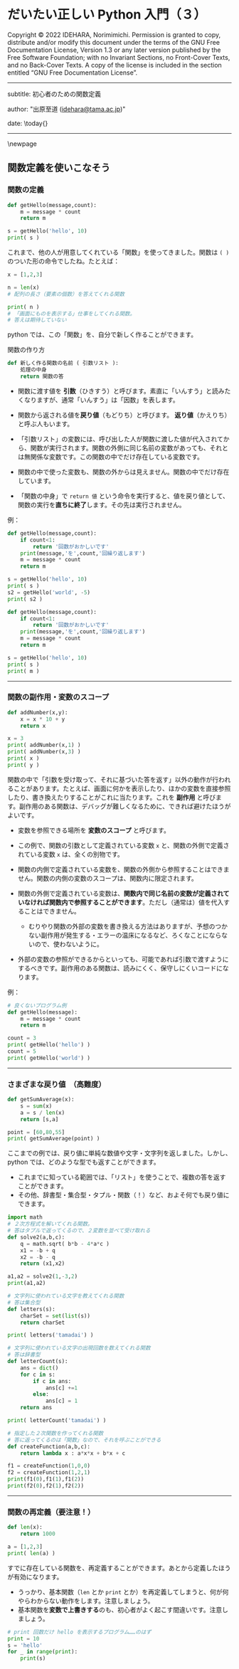 # だいたい正しい Python 入門（３）

Copyright © 2022 IDEHARA, Norimimichi. Permission is granted to copy, distribute and/or modify this document under the terms of the GNU Free Documentation License, Version 1.3 or any later version published by the Free Software Foundation; with no Invariant Sections, no Front-Cover Texts, and no Back-Cover Texts. A copy of the license is included in the section entitled “GNU Free Documentation License”.

---
subtitle: 初心者のための関数定義

author: "出原至道 (idehara@tama.ac.jp)"

date: \today{}

---

\newpage

## 関数定義を使いこなそう

### 関数の定義

```Python
def getHello(message,count):
    m = message * count
    return m

s = getHello('hello', 10)
print( s )
```

これまで、他の人が用意してくれている「関数」を使ってきました。関数は `( )` のついた形の命令でしたね。たとえば：

```Python
x = [1,2,3]

n = len(x)
# 配列の長さ（要素の個数）を答えてくれる関数

print( n )  
# 「画面にものを表示する」仕事をしてくれる関数。
# 答えは期待していない
```

python では、この「関数」を、自分で新しく作ることができます。

関数の作り方
```Python
def 新しく作る関数の名前 ( 引数リスト ):
    処理の中身
    return 関数の答
```
- 関数に渡す値を **引数**（ひきすう）と呼びます。素直に「いんすう」と読みたくなりますが、通常「いんすう」は「因数」を表します。

- 関数から返される値を**戻り値**（もどりち）と呼びます。 **返り値**（かえりち）と呼ぶ人もいます。

- 「引数リスト」の変数には、呼び出した人が関数に渡した値が代入されてから、関数が実行されます。関数の外側に同じ名前の変数があっても、それとは無関係な変数です。この関数の中でだけ存在している変数です。

- 関数の中で使った変数も、関数の外からは見えません。関数の中でだけ存在しています。

- 「関数の中身」で `return 値` という命令を実行すると、値を戻り値として、関数の実行を**直ちに終了**します。その先は実行されません。



例：
```Python
def getHello(message,count):
    if count<1:
        return '回数がおかしいです'
    print(message,'を',count,'回繰り返します')
    m = message * count
    return m

s = getHello('hello', 10)
print( s )
s2 = getHello('world', -5)
print( s2 )
```

```Python
def getHello(message,count):
    if count<1:
        return '回数がおかしいです'
    print(message,'を',count,'回繰り返します')
    m = message * count
    return m

s = getHello('hello', 10)
print( s )
print( m )
```

---
### 関数の副作用・変数のスコープ

```python
def addNumber(x,y):
    x = x * 10 + y
    return x

x = 3
print( addNumber(x,1) )
print( addNumber(x,3) )
print( x )
print( y )
```


関数の中で「引数を受け取って、それに基づいた答を返す」以外の動作が行われることがあります。たとえば、画面に何かを表示したり、ほかの変数を直接参照したり、書き換えたりすることがこれに当たります。これを **副作用** と呼びます。副作用のある関数は、デバッグが難しくなるために、できれば避けたほうがよいです。

- 変数を参照できる場所を **変数のスコープ** と呼びます。

- この例で、関数の引数として定義されている変数 `x` と、関数の外側で定義されている変数 `x` は、全くの別物です。
- 関数の内側で定義されている変数を、関数の外側から参照することはできません。関数の内側の変数のスコープは、関数内に限定されます。
- 関数の外側で定義されている変数は、**関数内で同じ名前の変数が定義されていなければ関数内で参照することができます**。ただし（通常は）値を代入することはできません。
  - むりやり関数の外部の変数を書き換える方法はありますが、予想のつかない副作用が発生する・エラーの温床になるなど、ろくなことにならないので、使わないように。
- 外部の変数の参照ができるからといっても、可能であれば引数で渡すようにするべきです。副作用のある関数は、読みにくく、保守しにくいコードになります。

例：
```python
# 良くないプログラム例
def getHello(message):
    m = message * count
    return m

count = 3
print( getHello('hello') )
count = 5
print( getHello('world') )
```

---
### さまざまな戻り値　（高難度）

```Python
def getSumAverage(x):
    s = sum(x)
    a = s / len(x)
    return [s,a]

point = [60,80,55]
print( getSumAverage(point) )
```

ここまでの例では、戻り値に単純な数値や文字・文字列を返しました。しかし、python では、どのような型でも返すことができます。

- これまでに知っている範囲では、「リスト」を使うことで、複数の答を返すことができます。
- その他、辞書型・集合型・タプル・関数（！）など、およそ何でも戻り値にできます。

```Python
import math
# ２次方程式を解いてくれる関数。
# 答はタプルで返ってくるので、２変数を並べて受け取れる
def solve2(a,b,c):
    q = math.sqrt( b*b - 4*a*c )
    x1 = -b + q
    x2 = -b - q
    return (x1,x2)

a1,a2 = solve2(1,-3,2)
print(a1,a2)
```

```Python
# 文字列に使われている文字を教えてくれる関数
# 答は集合型
def letters(s):
    charSet = set(list(s))
    return charSet

print( letters('tamadai') )
```

```Python
# 文字列に使われている文字の出現回数を数えてくれる関数
# 答は辞書型
def letterCount(s):
    ans = dict()
    for c in s:
        if c in ans:
            ans[c] +=1
        else:
            ans[c] = 1
    return ans

print( letterCount('tamadai') )
```

```Python
# 指定した２次関数を作ってくれる関数
# 答に返ってくるのは「関数」なので、それを呼ぶことができる
def createFunction(a,b,c):
    return lambda x : a*x*x + b*x + c

f1 = createFunction(1,0,0)
f2 = createFunction(1,2,1)
print(f1(0),f1(1),f1(2))
print(f2(0),f2(1),f2(2))
```

---
### 関数の再定義（要注意！）

```Python
def len(x):
    return 1000

a = [1,2,3]
print( len(a) )
```

すでに存在している関数を、再定義することができます。あとから定義したほうが有効になります。

- うっかり、基本関数（`len` とか `print` とか）を再定義してしまうと、何が何やらわからない動作をします。注意しましょう。
- 基本関数を**変数で上書きする**のも、初心者がよく起こす間違いです。注意しましょう。

```Python
# print 回数だけ hello を表示するプログラム……のはず
print = 10
s = 'hello'
for _ in range(print):
    print(s)
```



